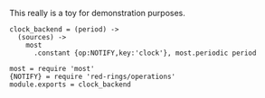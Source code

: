 This really is a toy for demonstration purposes.

    clock_backend = (period) ->
      (sources) ->
        most
          .constant {op:NOTIFY,key:'clock'}, most.periodic period

    most = require 'most'
    {NOTIFY} = require 'red-rings/operations'
    module.exports = clock_backend
